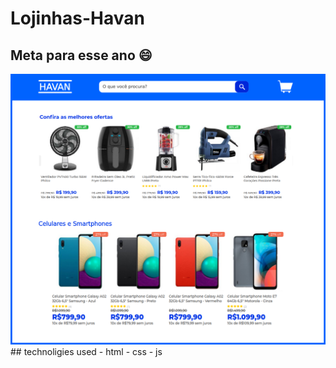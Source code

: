 # Lojinhas-Havan
<h2>Meta para esse ano 😄</h2>
<img src='Lojinha Havan/img/first_layout.png'>
## technoligies used 
- html
- css
- js
